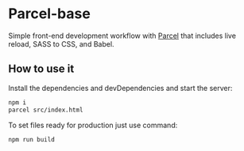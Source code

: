 # Parcel-base

Simple front-end development workflow with [Parcel] that includes live reload, SASS to CSS, and Babel.

## How to use it

Install the dependencies and devDependencies and start the server:
```sh
npm i
parcel src/index.html
```
To set files ready for production just use command:
```sh
npm run build
```

[//]: # (These are reference links used in the body of this readme and get stripped out when the markdown processor does its job. There is no need to format nicely because it shouldn't be seen. Thanks SO - http://stackoverflow.com/questions/4823468/store-comments-in-markdown-syntax)

[Parcel]: <https://parceljs.org/>
